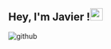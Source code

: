 <h2> Hey, I'm Javier !<img src="https://github.com/souvikguria98/souvikguria98/blob/master/Hi.gif" width="25"></h2>

![github](https://user-images.githubusercontent.com/90817111/133566815-cb6dade5-fc37-4109-b872-94486ae88815.gif)
